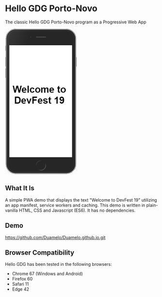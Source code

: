 # Hello GDG Porto-Novo
The classic Hello GDG Porto-Novo program as a Progressive Web App

![HelloGDG Screenshot](./screenshot.png "Hello GDG Screenshot")

## What It Is

A simple PWA demo that displays the text "Welcome to DevFest 19" utilizing an app manifest, service workers and caching. This demo is written in plain-vanilla HTML, CSS and Javascript (ES6). It has no dependencies.



## Demo

https://github.com/Duamelo/Duamelo.github.io.git

## Browser Compatibility

Hello GDG has been tested in the following browsers:

* Chrome 67 (Windows and Android)
* Firefox 60
* Safari 11
* Edge 42
